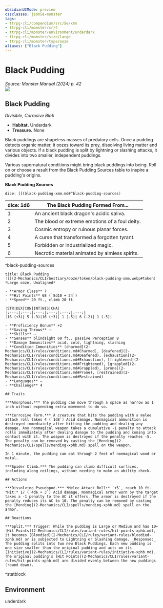 ```yaml
---
obsidianUIMode: preview
cssclasses: json5e-monster
tags:
- ttrpg-cli/compendium/src/5e/xmm
- ttrpg-cli/monster/cr/4
- ttrpg-cli/monster/environment/underdark
- ttrpg-cli/monster/size/large
- ttrpg-cli/monster/type/ooze
aliases: ["Black Pudding"]
---
```

# Black Pudding
*Source: Monster Manual (2024) p. 42*  
![](2-Mechanics/CLI/bestiary/ooze/img/black-pudding.webp#right)

## Black Pudding

*Divisible, Corrosive Blob*

- **Habitat.** Underdark  
- **Treasure.** None  

Black puddings are shapeless masses of predatory cells. Once a pudding detects organic matter, it oozes toward its prey, dissolving living matter and various objects. If a black pudding is split by lightning or slashing attacks, it divides into two smaller, independent puddings.

Various supernatural conditions might bring black puddings into being. Roll on or choose a result from the Black Pudding Sources table to inspire a pudding's origins.

**Black Pudding Sources**

`dice: [](black-pudding-xmm.md#^black-pudding-sources)`

| dice: 1d6 | The Black Pudding Formed From... |
|-----------|----------------------------------|
| 1 | An ancient black dragon's acidic saliva. |
| 2 | The blood or extreme emotions of a foul deity. |
| 3 | Cosmic entropy or ruinous planar forces. |
| 4 | A curse that transformed a forgotten tyrant. |
| 5 | Forbidden or industrialized magic. |
| 6 | Necrotic material animated by aimless spirits. |
^black-pudding-sources

```ad-statblock
title: Black Pudding
![](2-Mechanics/CLI/bestiary/ooze/token/black-pudding-xmm.webp#token)
*Large ooze, Unaligned*

- **Armor Class** 7 
- **Hit Points** 68 (`8d10 + 24`) 
- **Speed** 20 ft., climb 20 ft.

|STR|DEX|CON|INT|WIS|CHA|
|:---:|:---:|:---:|:---:|:---:|:---:|
|16 (+3)| 5 (-3)|16 (+3)| 1 (-5)| 6 (-2)| 1 (-5)|

- **Proficiency Bonus** +2
- **Saving Throws** ⏤
- **Skills** ⏤
- **Senses** blindsight 60 ft., passive Perception 8
- **Damage Immunities** acid, cold, lightning, slashing
- **Condition Immunities** [charmed](2-Mechanics/CLI/rules/conditions.md#Charmed), [deafened](2-Mechanics/CLI/rules/conditions.md#Deafened), [exhaustion](2-Mechanics/CLI/rules/conditions.md#Exhaustion), [frightened](2-Mechanics/CLI/rules/conditions.md#Frightened), [grappled](2-Mechanics/CLI/rules/conditions.md#Grappled), [prone](2-Mechanics/CLI/rules/conditions.md#Prone), [restrained](2-Mechanics/CLI/rules/conditions.md#Restrained)
- **Languages** —
- **Challenge** 4

## Traits

***Amorphous.*** The pudding can move through a space as narrow as 1 inch without expending extra movement to do so.

***Corrosive Form.*** A creature that hits the pudding with a melee attack roll takes 4 (`1d8`) Acid damage. Nonmagical ammunition is destroyed immediately after hitting the pudding and dealing any damage. Any nonmagical weapon takes a cumulative -1 penalty to attack rolls immediately after dealing damage to the pudding and coming into contact with it. The weapon is destroyed if the penalty reaches -5. The penalty can be removed by casting the [Mending](2-Mechanics/CLI/spells/mending-xphb.md) spell on the weapon.

In 1 minute, the pudding can eat through 2 feet of nonmagical wood or metal.

***Spider Climb.*** The pudding can climb difficult surfaces, including along ceilings, without needing to make an ability check.

## Actions

***Dissolving Pseudopod.*** *Melee Attack Roll:* `+5`, reach 10 ft. *Hit:* 17 (`4d6 + 3`) Acid damage. Nonmagical armor worn by the target takes a -1 penalty to the AC it offers. The armor is destroyed if the penalty reduces its AC to 10. The penalty can be removed by casting the [Mending](2-Mechanics/CLI/spells/mending-xphb.md) spell on the armor.

## Reactions

***Split.*** Trigger: While the pudding is Large or Medium and has 10+ [Hit Points](2-Mechanics/CLI/rules/variant-rules/hit-points-xphb.md), it becomes [Bloodied](2-Mechanics/CLI/rules/variant-rules/bloodied-xphb.md) or is subjected to Lightning or Slashing damage. _Response:_ The pudding splits into two new Black Puddings. Each new pudding is one size smaller than the original pudding and acts on its [Initiative](2-Mechanics/CLI/rules/variant-rules/initiative-xphb.md). The original pudding's [Hit Points](2-Mechanics/CLI/rules/variant-rules/hit-points-xphb.md) are divided evenly between the new puddings (round down).
```
^statblock

## Environment

underdark